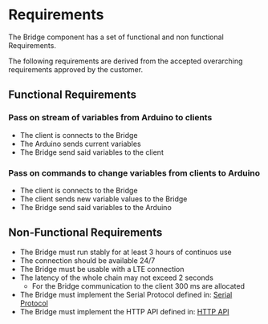 # Requirements

The Bridge component has a set of functional and non functional Requirements.

The following requirements are derived from the accepted overarching requirements approved by the customer. 

## Functional Requirements

### Pass on stream of variables from Arduino to clients

* The client is connects to the Bridge
* The Arduino sends current variables
* The Bridge send said variables to the client

### Pass on commands to change variables from clients to Arduino

* The client is connects to the Bridge
* The client sends new variable values to the Bridge
* The Bridge send said variables to the Arduino

## Non-Functional Requirements

* The Bridge must run stably for at least 3 hours of continuos use
* The connection should be available 24/7
* The Bridge must be usable with a LTE connection
* The latency of the whole chain may not exceed 2 seconds
    * For the Bridge communication to the client 300 ms are allocated
* The Bridge must implement the Serial Protocol defined in: [Serial Protocol](../Pirate-Hook/pirate-serial-protocol.md)
* The Bridge must implement the HTTP API defined in: [HTTP API](client-facing-interface.md)

